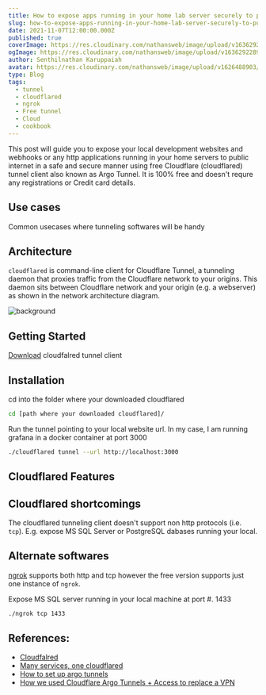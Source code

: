```yaml
---
title: How to expose apps running in your home lab server securely to public internet thru cloudflare tunnel?
slug: how-to-expose-apps-running-in-your-home-lab-server-securely-to-public-internet-thru-cloudflare-tunnel
date: 2021-11-07T12:00:00.000Z
published: true
coverImage: https://res.cloudinary.com/nathansweb/image/upload/v1636292289/senthilsweb.com/blog/Multiple-proxy-services-in-one-cloudflared-1_royp2j.png
ogImage: https://res.cloudinary.com/nathansweb/image/upload/v1636292289/senthilsweb.com/blog/Multiple-proxy-services-in-one-cloudflared-1_royp2j.png
author: Senthilnathan Karuppaiah
avatar: https://res.cloudinary.com/nathansweb/image/upload/v1626488903/profile/Senthil-profile-picture-01_al07i5.jpg
type: Blog
tags:
  - tunnel
  - cloudflared
  - ngrok
  - Free tunnel
  - Cloud
  - cookbook
---
```


This post will guide you to expose your local development websites and webhooks or any http applications running in your home servers to public internet in a safe and secure manner using free Cloudflare (cloudflared) tunnel client also known as Argo Tunnel. It is 100% free and doesn't requre any registrations or Credit card details.

<!--more-->

## Use cases

Common usecases where tunneling softwares will be handy

<list :items="usecases"></list>

## Architecture

`cloudflared` is command-line client for Cloudflare Tunnel, a tunneling daemon that proxies traffic from the Cloudflare network to your origins. This daemon sits between Cloudflare network and your origin (e.g. a webserver) as shown in the network architecture diagram.

![background](https://res.cloudinary.com/nathansweb/image/upload/v1636289611/senthilsweb.com/blog/cloudflared-argo-tunnel-arch_jy4vx9.jpg)


## Getting Started

[Download](https://developers.cloudflare.com/cloudflare-one/connections/connect-apps/install-and-setup/installation#macos) cloudfalred tunnel client

## Installation

cd into the folder where your downloaded cloudflared

<code-group>
<code-block label="Bash" active>

  ```bash
  cd [path where your downloaded cloudflared]/
  ```
</code-block>
</code-group>


Run the tunnel pointing to your local website url. In my case, I am running grafana in a docker container at port 3000

<code-group>
<code-block label="Bash" active>

  ```bash
  ./cloudflared tunnel --url http://localhost:3000
  ```
</code-block>
</code-group>

## Cloudflared Features

<list :items="features"></list>

## Cloudflared shortcomings

The cloudflared tunneling client doesn't support non http protocols (i.e. `tcp`). E.g. expose MS SQL Server or PostgreSQL dabases running your local. 

## Alternate softwares

[ngrok](https://ngrok.com/download) supports both http and tcp however the free version supports just one instance of `ngrok`. 

Expose MS SQL server running in your local machine at port #. 1433

<code-group>
<code-block label="Bash" active>

  ```bash
  ./ngrok tcp 1433
  ```
</code-block>
</code-group>

## References:

  - [Cloudfalred](https://github.com/cloudflare/cloudflared)
  - [Many services, one cloudflared](https://blog.cloudflare.com/many-services-one-cloudflared/)
  - [How to set up argo tunnels](https://servebolt.com/help/how-to-set-up-argo-tunnels-for-remote-access-to-local-development-sites/)
  - [How we used Cloudflare Argo Tunnels + Access to replace a VPN](https://www.obytes.com/blog/how-we-used-cloudflare-argo-tunnels-access-to-replace-a-vpn)